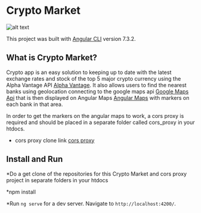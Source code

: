 # Crypto Market


![alt text](https://i.imgur.com/oLfHccT.png)


This project was built with [Angular CLI](https://github.com/angular/angular-cli) version 7.3.2.

## What is Crypto Market?

Crypto app is an easy solution to keeping up to date with the latest exchange rates and stock of the top 5 major crypto currency using the Alpha Vantage API [Alpha Vantage](https://www.alphavantage.co/). It also allows users to find the nearest banks using geolocation connecting to the google maps api [Google Maps Api](https://developers.google.com/maps/documentation/) that is then displayed on Angular Maps [Angular Maps](https://angular-maps.com/) with markers on each bank in that area. 

In order to get the markers on the angular maps to work, a cors proxy is required and should be placed in a separate folder called cors_proxy in your htdocs.

* cors proxy clone link  [cors proxy](https://github.com/ManicAlex/cors_proxy_cryto_app.git)



## Install and Run

*Do a get clone of the repositories for this Crypto Market and cors proxy project in separate folders in your htdocs

*npm install


*Run `ng serve` for a dev server. Navigate to `http://localhost:4200/`.


